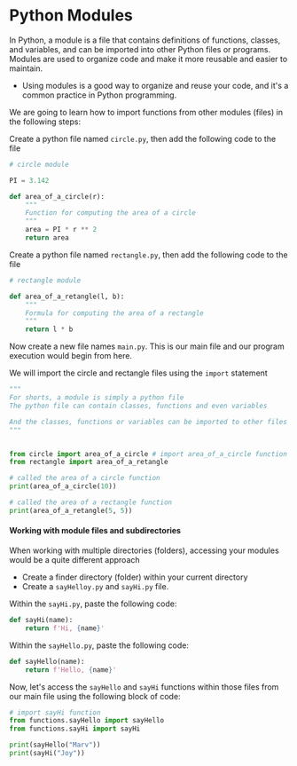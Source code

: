 # Python Modules

In Python, a module is a file that contains definitions of functions, classes, and variables, and can be imported into other Python files or programs. Modules are used to organize code and make it more reusable and easier to maintain.

* Using modules is a good way to organize and reuse your code, and it's a common practice in Python programming.

We are going to learn how to import functions from other modules (files) in the following steps:

Create a python file named `circle.py`, then add the following code to the file

```python
# circle module

PI = 3.142

def area_of_a_circle(r):
    """
    Function for computing the area of a circle
    """
    area = PI * r ** 2
    return area

```

Create a python file named `rectangle.py`, then add the following code to the file

```python
# rectangle module

def area_of_a_retangle(l, b):
    """
    Formula for computing the area of a rectangle
    """
    return l * b
```

Now create a new file names `main.py`. This is our main file and our program execution would begin from here.

We will import the circle and rectangle files using the `import` statement

```python
"""
For shorts, a module is simply a python file
The python file can contain classes, functions and even variables

And the classes, functions or variables can be imported to other files
"""


from circle import area_of_a_circle # import area_of_a_circle function
from rectangle import area_of_a_retangle

# called the area of a circle function
print(area_of_a_circle(10))

# called the area of a rectangle function
print(area_of_a_retangle(5, 5))
```

#### Working with module files and subdirectories

When working with multiple directories (folders), accessing your modules would be a quite different approach

* Create a finder directory (folder) within your current directory
* Create a `sayHelloy.py` and `sayHi.py` file.

Within the `sayHi.py`, paste the following code:

```python
def sayHi(name):
    return f'Hi, {name}'
```

Within the `sayHello.py`, paste the following code:

```python
def sayHello(name):
    return f'Hello, {name}'
```

Now, let's access the `sayHello` and `sayHi` functions within those files from our main file using the following block of code:

```python
# import sayHi function
from functions.sayHello import sayHello
from functions.sayHi import sayHi

print(sayHello("Marv"))
print(sayHi("Joy"))
```
